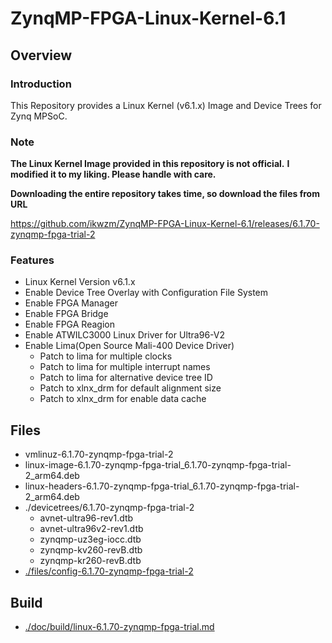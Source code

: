 ZynqMP-FPGA-Linux-Kernel-6.1
====================================================================================

Overview
------------------------------------------------------------------------------------

### Introduction

This Repository provides a Linux Kernel (v6.1.x) Image and Device Trees for Zynq MPSoC.

### Note

**The Linux Kernel Image provided in this repository is not official.**
**I modified it to my liking. Please handle with care.**

**Downloading the entire repository takes time, so download the files from URL**   

https://github.com/ikwzm/ZynqMP-FPGA-Linux-Kernel-6.1/releases/6.1.70-zynqmp-fpga-trial-2

### Features

  * Linux Kernel Version v6.1.x
  * Enable Device Tree Overlay with Configuration File System
  * Enable FPGA Manager
  * Enable FPGA Bridge
  * Enable FPGA Reagion
  * Enable ATWILC3000 Linux Driver for Ultra96-V2
  * Enable Lima(Open Source Mali-400 Device Driver)
    - Patch to lima for multiple clocks
    - Patch to lima for multiple interrupt names
    - Patch to lima for alternative device tree ID
    - Patch to xlnx_drm for default alignment size
    - Patch to xlnx_drm for enable data cache

Files
------------------------------------------------------------------------------------

* vmlinuz-6.1.70-zynqmp-fpga-trial-2
* linux-image-6.1.70-zynqmp-fpga-trial_6.1.70-zynqmp-fpga-trial-2_arm64.deb
* linux-headers-6.1.70-zynqmp-fpga-trial_6.1.70-zynqmp-fpga-trial-2_arm64.deb
* ./devicetrees/6.1.70-zynqmp-fpga-trial-2
  + avnet-ultra96-rev1.dtb
  + avnet-ultra96v2-rev1.dtb
  + zynqmp-uz3eg-iocc.dtb
  + zynqmp-kv260-revB.dtb
  + zynqmp-kr260-revB.dtb
* [./files/config-6.1.70-zynqmp-fpga-trial-2](./files/config-6.1.70-zynqmp-fpga-trial-2)

Build
------------------------------------------------------------------------------------

* [./doc/build/linux-6.1.70-zynqmp-fpga-trial.md](./doc/build/linux-6.1.70-zynqmp-fpga-trial.md)

